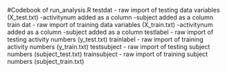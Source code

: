#Codebook of run_analysis.R
testdat - raw import of testing data variables (X_test.txt)
    -activitynum added as a column
    -subject added as a column
train dat - raw import of training data variables (X_train.txt)
    -activitynum added as a column
    -subject added as a column
testlabel - raw import of testing activity numbers (y_test.txt)
trainlabel - raw import of training activity numbers (y_train.txt)
testsubject - raw import of testing subject numbers (subject_test.txt)
trainsubject - raw import of training subject numbers (subject_train.txt)

